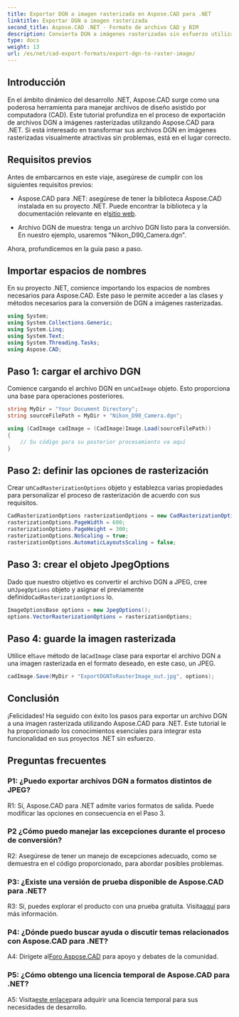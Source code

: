 ```yaml
---
title: Exportar DGN a imagen rasterizada en Aspose.CAD para .NET
linktitle: Exportar DGN a imagen rasterizada
second_title: Aspose.CAD .NET - Formato de archivo CAD y BIM
description: Convierta DGN a imágenes rasterizadas sin esfuerzo utilizando Aspose.CAD para .NET. Explore la guía paso a paso y libere el poder de .NET en la manipulación de archivos CAD.
type: docs
weight: 13
url: /es/net/cad-export-formats/export-dgn-to-raster-image/
---
```

## Introducción

En el ámbito dinámico del desarrollo .NET, Aspose.CAD surge como una poderosa herramienta para manejar archivos de diseño asistido por computadora (CAD). Este tutorial profundiza en el proceso de exportación de archivos DGN a imágenes rasterizadas utilizando Aspose.CAD para .NET. Si está interesado en transformar sus archivos DGN en imágenes rasterizadas visualmente atractivas sin problemas, está en el lugar correcto.

## Requisitos previos

Antes de embarcarnos en este viaje, asegúrese de cumplir con los siguientes requisitos previos:

-  Aspose.CAD para .NET: asegúrese de tener la biblioteca Aspose.CAD instalada en su proyecto .NET. Puede encontrar la biblioteca y la documentación relevante en el[sitio web](https://reference.aspose.com/cad/net/).

- Archivo DGN de muestra: tenga un archivo DGN listo para la conversión. En nuestro ejemplo, usaremos "Nikon_D90_Camera.dgn".

Ahora, profundicemos en la guía paso a paso.

## Importar espacios de nombres

En su proyecto .NET, comience importando los espacios de nombres necesarios para Aspose.CAD. Este paso le permite acceder a las clases y métodos necesarios para la conversión de DGN a imágenes rasterizadas.

```csharp
using System;
using System.Collections.Generic;
using System.Linq;
using System.Text;
using System.Threading.Tasks;
using Aspose.CAD;
```

## Paso 1: cargar el archivo DGN

 Comience cargando el archivo DGN en un`CadImage` objeto. Esto proporciona una base para operaciones posteriores.

```csharp
string MyDir = "Your Document Directory";
string sourceFilePath = MyDir + "Nikon_D90_Camera.dgn";

using (CadImage cadImage = (CadImage)Image.Load(sourceFilePath))
{
    // Su código para su posterior procesamiento va aquí
}
```

## Paso 2: definir las opciones de rasterización

 Crear un`CadRasterizationOptions` objeto y establezca varias propiedades para personalizar el proceso de rasterización de acuerdo con sus requisitos.

```csharp
CadRasterizationOptions rasterizationOptions = new CadRasterizationOptions();
rasterizationOptions.PageWidth = 600;
rasterizationOptions.PageHeight = 300;
rasterizationOptions.NoScaling = true;
rasterizationOptions.AutomaticLayoutsScaling = false;
```

## Paso 3: crear el objeto JpegOptions

 Dado que nuestro objetivo es convertir el archivo DGN a JPEG, cree un`JpegOptions` objeto y asignar el previamente definido`CadRasterizationOptions` lo.

```csharp
ImageOptionsBase options = new JpegOptions();
options.VectorRasterizationOptions = rasterizationOptions;
```

## Paso 4: guarde la imagen rasterizada

 Utilice el`Save` método de la`CadImage` clase para exportar el archivo DGN a una imagen rasterizada en el formato deseado, en este caso, un JPEG.

```csharp
cadImage.Save(MyDir + "ExportDGNToRasterImage_out.jpg", options);
```

## Conclusión

¡Felicidades! Ha seguido con éxito los pasos para exportar un archivo DGN a una imagen rasterizada utilizando Aspose.CAD para .NET. Este tutorial le ha proporcionado los conocimientos esenciales para integrar esta funcionalidad en sus proyectos .NET sin esfuerzo.

## Preguntas frecuentes

### P1: ¿Puedo exportar archivos DGN a formatos distintos de JPEG?

R1: Sí, Aspose.CAD para .NET admite varios formatos de salida. Puede modificar las opciones en consecuencia en el Paso 3.

### P2 ¿Cómo puedo manejar las excepciones durante el proceso de conversión?

R2: Asegúrese de tener un manejo de excepciones adecuado, como se demuestra en el código proporcionado, para abordar posibles problemas.

### P3: ¿Existe una versión de prueba disponible de Aspose.CAD para .NET?

 R3: Sí, puedes explorar el producto con una prueba gratuita. Visita[aquí](https://releases.aspose.com/) para más información.

### P4: ¿Dónde puedo buscar ayuda o discutir temas relacionados con Aspose.CAD para .NET?

 A4: Dirígete al[Foro Aspose.CAD](https://forum.aspose.com/c/cad/19) para apoyo y debates de la comunidad.

### P5: ¿Cómo obtengo una licencia temporal de Aspose.CAD para .NET?

 A5: Visita[este enlace](https://purchase.aspose.com/temporary-license/)para adquirir una licencia temporal para sus necesidades de desarrollo.
